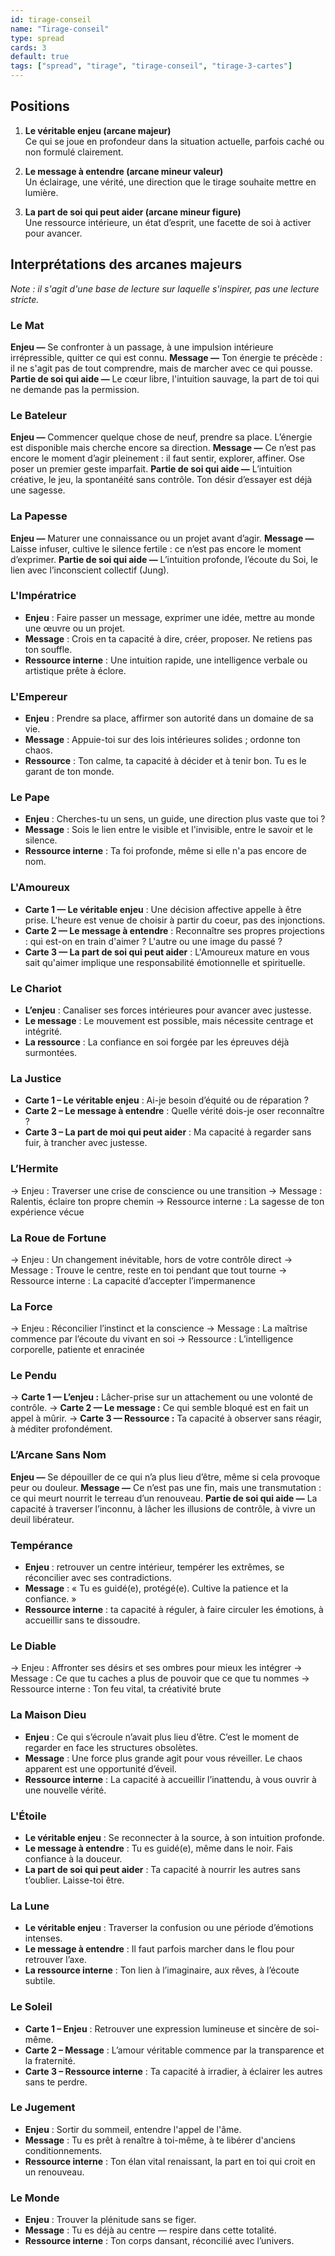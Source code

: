 ```yaml
---
id: tirage-conseil
name: "Tirage-conseil"
type: spread
cards: 3
default: true
tags: ["spread", "tirage", "tirage-conseil", "tirage-3-cartes"]
---
```


## Positions

1. **Le véritable enjeu (arcane majeur)**  
Ce qui se joue en profondeur dans la situation actuelle, parfois caché ou non formulé clairement.

2. **Le message à entendre (arcane mineur valeur)**  
Un éclairage, une vérité, une direction que le tirage souhaite mettre en lumière.

3. **La part de soi qui peut aider (arcane mineur figure)**  
Une ressource intérieure, un état d’esprit, une facette de soi à activer pour avancer.

## Interprétations des arcanes majeurs
_Note : il s'agit d'une base de lecture sur laquelle s'inspirer, pas une lecture stricte._

### Le Mat

**Enjeu —** Se confronter à un passage, à une impulsion intérieure irrépressible, quitter ce qui est connu.
**Message —** Ton énergie te précède : il ne s'agit pas de tout comprendre, mais de marcher avec ce qui pousse.
**Partie de soi qui aide —** Le cœur libre, l'intuition sauvage, la part de toi qui ne demande pas la permission.

### Le Bateleur

**Enjeu —** Commencer quelque chose de neuf, prendre sa place. L’énergie est disponible mais cherche encore sa direction.
**Message —** Ce n’est pas encore le moment d’agir pleinement : il faut sentir, explorer, affiner. Ose poser un premier geste imparfait.
**Partie de soi qui aide —** L’intuition créative, le jeu, la spontanéité sans contrôle. Ton désir d’essayer est déjà une sagesse.

### La Papesse

**Enjeu —** Maturer une connaissance ou un projet avant d’agir.
**Message —** Laisse infuser, cultive le silence fertile : ce n’est pas encore le moment d’exprimer.
**Partie de soi qui aide —** L’intuition profonde, l’écoute du Soi, le lien avec l’inconscient collectif (Jung).

### L'Impératrice

- **Enjeu** : Faire passer un message, exprimer une idée, mettre au monde une œuvre ou un projet.
- **Message** : Crois en ta capacité à dire, créer, proposer. Ne retiens pas ton souffle.
- **Ressource interne** : Une intuition rapide, une intelligence verbale ou artistique prête à éclore.

### L'Empereur

- **Enjeu** : Prendre sa place, affirmer son autorité dans un domaine de sa vie.
- **Message** : Appuie-toi sur des lois intérieures solides ; ordonne ton chaos.
- **Ressource** : Ton calme, ta capacité à décider et à tenir bon. Tu es le garant de ton monde.

### Le Pape

- **Enjeu** : Cherches-tu un sens, un guide, une direction plus vaste que toi ?
- **Message** : Sois le lien entre le visible et l'invisible, entre le savoir et le silence.
- **Ressource interne** : Ta foi profonde, même si elle n'a pas encore de nom.

### L'Amoureux

- **Carte 1 — Le véritable enjeu** : Une décision affective appelle à être prise. L'heure est venue de choisir à partir du coeur, pas des injonctions.
- **Carte 2 — Le message à entendre** : Reconnaître ses propres projections : qui est-on en train d'aimer ? L'autre ou une image du passé ?
- **Carte 3 — La part de soi qui peut aider** : L'Amoureux mature en vous sait qu'aimer implique une responsabilité émotionnelle et spirituelle.

### Le Chariot

- **L’enjeu** : Canaliser ses forces intérieures pour avancer avec justesse.
- **Le message** : Le mouvement est possible, mais nécessite centrage et intégrité.
- **La ressource** : La confiance en soi forgée par les épreuves déjà surmontées.

### La Justice

- **Carte 1 – Le véritable enjeu** : Ai-je besoin d’équité ou de réparation ?
- **Carte 2 – Le message à entendre** : Quelle vérité dois-je oser reconnaître ?
- **Carte 3 – La part de moi qui peut aider** : Ma capacité à regarder sans fuir, à trancher avec justesse.

### L’Hermite

→ Enjeu : Traverser une crise de conscience ou une transition
→ Message : Ralentis, éclaire ton propre chemin
→ Ressource interne : La sagesse de ton expérience vécue

### La Roue de Fortune

→ Enjeu : Un changement inévitable, hors de votre contrôle direct
→ Message : Trouve le centre, reste en toi pendant que tout tourne
→ Ressource interne : La capacité d’accepter l’impermanence

### La Force

→ Enjeu : Réconcilier l’instinct et la conscience
→ Message : La maîtrise commence par l’écoute du vivant en soi
→ Ressource : L’intelligence corporelle, patiente et enracinée

### Le Pendu

→ **Carte 1 — L’enjeu :** Lâcher-prise sur un attachement ou une volonté de contrôle.
→ **Carte 2 — Le message :** Ce qui semble bloqué est en fait un appel à mûrir.
→ **Carte 3 — Ressource :** Ta capacité à observer sans réagir, à méditer profondément.

### L’Arcane Sans Nom

**Enjeu —** Se dépouiller de ce qui n’a plus lieu d’être, même si cela provoque peur ou douleur.
**Message —** Ce n’est pas une fin, mais une transmutation : ce qui meurt nourrit le terreau d’un renouveau.
**Partie de soi qui aide —** La capacité à traverser l’inconnu, à lâcher les illusions de contrôle, à vivre un deuil libérateur.

### Tempérance

- **Enjeu** : retrouver un centre intérieur, tempérer les extrêmes, se réconcilier avec ses contradictions.
- **Message** : « Tu es guidé(e), protégé(e). Cultive la patience et la confiance. »
- **Ressource interne** : ta capacité à réguler, à faire circuler les émotions, à accueillir sans te dissoudre.

### Le Diable

→ Enjeu : Affronter ses désirs et ses ombres pour mieux les intégrer
→ Message : Ce que tu caches a plus de pouvoir que ce que tu nommes
→ Ressource interne : Ton feu vital, ta créativité brute

### La Maison Dieu

- **Enjeu** : Ce qui s’écroule n’avait plus lieu d’être. C’est le moment de regarder en face les structures obsolètes.
- **Message** : Une force plus grande agit pour vous réveiller. Le chaos apparent est une opportunité d’éveil.
- **Ressource interne** : La capacité à accueillir l’inattendu, à vous ouvrir à une nouvelle vérité.

### L'Étoile

- **Le véritable enjeu** : Se reconnecter à la source, à son intuition profonde.
- **Le message à entendre** : Tu es guidé(e), même dans le noir. Fais confiance à la douceur.
- **La part de soi qui peut aider** : Ta capacité à nourrir les autres sans t’oublier. Laisse-toi être.

### La Lune

- **Le véritable enjeu** : Traverser la confusion ou une période d’émotions intenses.
- **Le message à entendre** : Il faut parfois marcher dans le flou pour retrouver l’axe.
- **La ressource interne** : Ton lien à l’imaginaire, aux rêves, à l’écoute subtile.

### Le Soleil

- **Carte 1 – Enjeu** : Retrouver une expression lumineuse et sincère de soi-même.
- **Carte 2 – Message** : L’amour véritable commence par la transparence et la fraternité.
- **Carte 3 – Ressource interne** : Ta capacité à irradier, à éclairer les autres sans te perdre.

### Le Jugement

- **Enjeu** : Sortir du sommeil, entendre l'appel de l'âme.
- **Message** : Tu es prêt à renaître à toi-même, à te libérer d'anciens conditionnements.
- **Ressource interne** : Ton élan vital renaissant, la part en toi qui croit en un renouveau.

### Le Monde

- **Enjeu** : Trouver la plénitude sans se figer.
- **Message** : Tu es déjà au centre — respire dans cette totalité.
- **Ressource interne** : Ton corps dansant, réconcilié avec l’univers.
